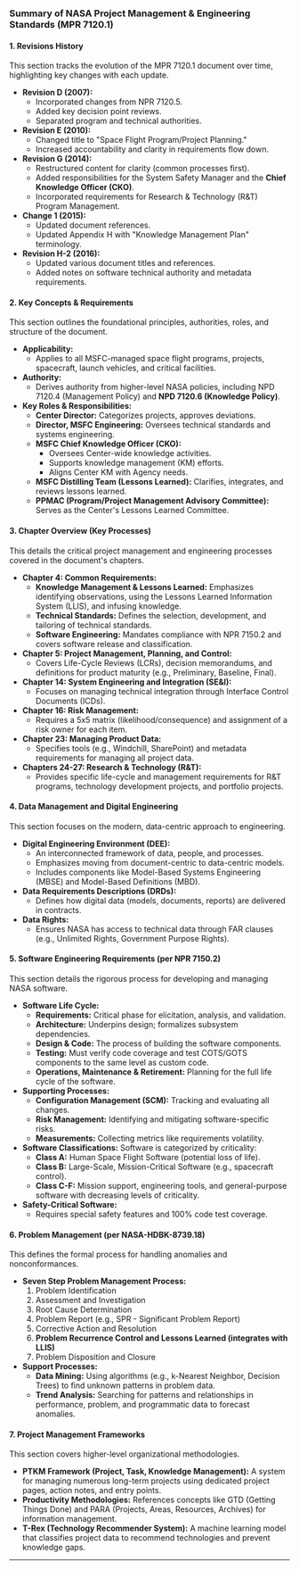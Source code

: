 ### **Summary of NASA Project Management & Engineering Standards (MPR 7120.1)**

#### **1. Revisions History**
This section tracks the evolution of the MPR 7120.1 document over time, highlighting key changes with each update.
*   **Revision D (2007):**
    *   Incorporated changes from NPR 7120.5.
    *   Added key decision point reviews.
    *   Separated program and technical authorities.
*   **Revision E (2010):**
    *   Changed title to "Space Flight Program/Project Planning."
    *   Increased accountability and clarity in requirements flow down.
*   **Revision G (2014):**
    *   Restructured content for clarity (common processes first).
    *   Added responsibilities for the System Safety Manager and the **Chief Knowledge Officer (CKO)**.
    *   Incorporated requirements for Research & Technology (R&T) Program Management.
*   **Change 1 (2015):**
    *   Updated document references.
    *   Updated Appendix H with "Knowledge Management Plan" terminology.
*   **Revision H-2 (2016):**
    *   Updated various document titles and references.
    *   Added notes on software technical authority and metadata requirements.

#### **2. Key Concepts & Requirements**
This section outlines the foundational principles, authorities, roles, and structure of the document.
*   **Applicability:**
    *   Applies to all MSFC-managed space flight programs, projects, spacecraft, launch vehicles, and critical facilities.
*   **Authority:**
    *   Derives authority from higher-level NASA policies, including NPD 7120.4 (Management Policy) and **NPD 7120.6 (Knowledge Policy)**.
*   **Key Roles & Responsibilities:**
    *   **Center Director:** Categorizes projects, approves deviations.
    *   **Director, MSFC Engineering:** Oversees technical standards and systems engineering.
    *   **MSFC Chief Knowledge Officer (CKO):**
        *   Oversees Center-wide knowledge activities.
        *   Supports knowledge management (KM) efforts.
        *   Aligns Center KM with Agency needs.
    *   **MSFC Distilling Team (Lessons Learned):** Clarifies, integrates, and reviews lessons learned.
    *   **PPMAC (Program/Project Management Advisory Committee):** Serves as the Center's Lessons Learned Committee.

#### **3. Chapter Overview (Key Processes)**
This details the critical project management and engineering processes covered in the document's chapters.
*   **Chapter 4: Common Requirements:**
    *   **Knowledge Management & Lessons Learned:** Emphasizes identifying observations, using the Lessons Learned Information System (LLIS), and infusing knowledge.
    *   **Technical Standards:** Defines the selection, development, and tailoring of technical standards.
    *   **Software Engineering:** Mandates compliance with NPR 7150.2 and covers software release and classification.
*   **Chapter 5: Project Management, Planning, and Control:**
    *   Covers Life-Cycle Reviews (LCRs), decision memorandums, and definitions for product maturity (e.g., Preliminary, Baseline, Final).
*   **Chapter 14: System Engineering and Integration (SE&I):**
    *   Focuses on managing technical integration through Interface Control Documents (ICDs).
*   **Chapter 16: Risk Management:**
    *   Requires a 5x5 matrix (likelihood/consequence) and assignment of a risk owner for each item.
*   **Chapter 23: Managing Product Data:**
    *   Specifies tools (e.g., Windchill, SharePoint) and metadata requirements for managing all project data.
*   **Chapters 24-27: Research & Technology (R&T):**
    *   Provides specific life-cycle and management requirements for R&T programs, technology development projects, and portfolio projects.

#### **4. Data Management and Digital Engineering**
This section focuses on the modern, data-centric approach to engineering.
*   **Digital Engineering Environment (DEE):**
    *   An interconnected framework of data, people, and processes.
    *   Emphasizes moving from document-centric to data-centric models.
    *   Includes components like Model-Based Systems Engineering (MBSE) and Model-Based Definitions (MBD).
*   **Data Requirements Descriptions (DRDs):**
    *   Defines how digital data (models, documents, reports) are delivered in contracts.
*   **Data Rights:**
    *   Ensures NASA has access to technical data through FAR clauses (e.g., Unlimited Rights, Government Purpose Rights).

#### **5. Software Engineering Requirements (per NPR 7150.2)**
This section details the rigorous process for developing and managing NASA software.
*   **Software Life Cycle:**
    *   **Requirements:** Critical phase for elicitation, analysis, and validation.
    *   **Architecture:** Underpins design; formalizes subsystem dependencies.
    *   **Design & Code:** The process of building the software components.
    *   **Testing:** Must verify code coverage and test COTS/GOTS components to the same level as custom code.
    *   **Operations, Maintenance & Retirement:** Planning for the full life cycle of the software.
*   **Supporting Processes:**
    *   **Configuration Management (SCM):** Tracking and evaluating all changes.
    *   **Risk Management:** Identifying and mitigating software-specific risks.
    *   **Measurements:** Collecting metrics like requirements volatility.
*   **Software Classifications:** Software is categorized by criticality:
    *   **Class A:** Human Space Flight Software (potential loss of life).
    *   **Class B:** Large-Scale, Mission-Critical Software (e.g., spacecraft control).
    *   **Class C-F:** Mission support, engineering tools, and general-purpose software with decreasing levels of criticality.
*   **Safety-Critical Software:**
    *   Requires special safety features and 100% code test coverage.

#### **6. Problem Management (per NASA-HDBK-8739.18)**
This defines the formal process for handling anomalies and nonconformances.
*   **Seven Step Problem Management Process:**
    1.  Problem Identification
    2.  Assessment and Investigation
    3.  Root Cause Determination
    4.  Problem Report (e.g., SPR - Significant Problem Report)
    5.  Corrective Action and Resolution
    6.  **Problem Recurrence Control and Lessons Learned (integrates with LLIS)**
    7.  Problem Disposition and Closure
*   **Support Processes:**
    *   **Data Mining:** Using algorithms (e.g., k-Nearest Neighbor, Decision Trees) to find unknown patterns in problem data.
    *   **Trend Analysis:** Searching for patterns and relationships in performance, problem, and programmatic data to forecast anomalies.

#### **7. Project Management Frameworks**
This section covers higher-level organizational methodologies.
*   **PTKM Framework (Project, Task, Knowledge Management):** A system for managing numerous long-term projects using dedicated project pages, action notes, and entry points.
*   **Productivity Methodologies:** References concepts like GTD (Getting Things Done) and PARA (Projects, Areas, Resources, Archives) for information management.
*   **T-Rex (Technology Recommender System):** A machine learning model that classifies project data to recommend technologies and prevent knowledge gaps.

***